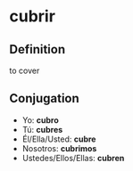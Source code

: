 # cubrir

## Definition
to cover

## Conjugation

- Yo: **cubro**
- Tú: **cubres**
- Él/Ella/Usted: **cubre**
- Nosotros: **cubrimos**
- Ustedes/Ellos/Ellas: **cubren**